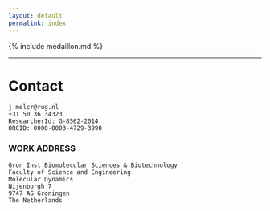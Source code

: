 ```yaml
---
layout: default
permalink: index
---
```


{% include medaillon.md %}

<HR>



# Contact
	
```
j.melcr@rug.nl
+31 50 36 34323
ResearcherId: G-8562-2014
ORCID: 0000-0003-4729-3990
```


### WORK ADDRESS
```
Gron Inst Biomolecular Sciences & Biotechnology
Faculty of Science and Engineering
Molecular Dynamics 
Nijenborgh 7
9747 AG Groningen
The Netherlands
```

